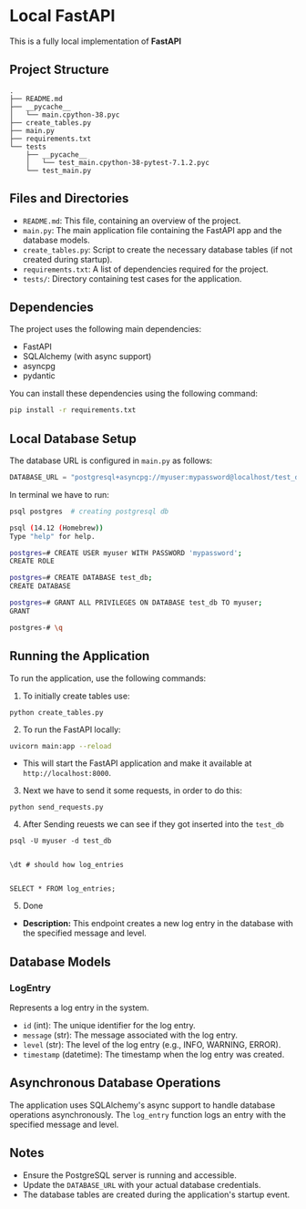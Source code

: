 #  Local FastAPI

This is a fully local implementation of **FastAPI**

## Project Structure

```
.
├── README.md
├── __pycache__
│   └── main.cpython-38.pyc
├── create_tables.py
├── main.py
├── requirements.txt
└── tests
    ├── __pycache__
    │   └── test_main.cpython-38-pytest-7.1.2.pyc
    └── test_main.py
```

## Files and Directories

- `README.md`: This file, containing an overview of the project.
- `main.py`: The main application file containing the FastAPI app and the database models.
- `create_tables.py`: Script to create the necessary database tables (if not created during startup).
- `requirements.txt`: A list of dependencies required for the project.
- `tests/`: Directory containing test cases for the application.

## Dependencies

The project uses the following main dependencies:

- FastAPI
- SQLAlchemy (with async support)
- asyncpg
- pydantic

You can install these dependencies using the following command:

```bash
pip install -r requirements.txt
```

## Local Database Setup

The database URL is configured in `main.py` as follows:

```python
DATABASE_URL = "postgresql+asyncpg://myuser:mypassword@localhost/test_db"
```
In terminal we have to run:

```bash
psql postgres  # creating postgresql db 

psql (14.12 (Homebrew))
Type "help" for help.

postgres=# CREATE USER myuser WITH PASSWORD 'mypassword';
CREATE ROLE

postgres=# CREATE DATABASE test_db;
CREATE DATABASE

postgres=# GRANT ALL PRIVILEGES ON DATABASE test_db TO myuser;
GRANT

postgres-# \q
```



## Running the Application

To run the application, use the following commands:

1. To initially create tables use: 

```
python create_tables.py
```

2. To run the FastAPI locally: 
```bash
uvicorn main:app --reload
```

- This will start the FastAPI application and make it available at `http://localhost:8000`.


 3. Next we have to send it some requests, in order to do this: 
```
python send_requests.py
```


4. After Sending reuests we can see if they got inserted into the `test_db`

```
psql -U myuser -d test_db


\dt # should how log_entries 


SELECT * FROM log_entries;
```


5. Done



- **Description:** This endpoint creates a new log entry in the database with the specified message and level.

## Database Models

### LogEntry

Represents a log entry in the system.

- `id` (int): The unique identifier for the log entry.
- `message` (str): The message associated with the log entry.
- `level` (str): The level of the log entry (e.g., INFO, WARNING, ERROR).
- `timestamp` (datetime): The timestamp when the log entry was created.

## Asynchronous Database Operations

The application uses SQLAlchemy's async support to handle database operations asynchronously. The `log_entry` function logs an entry with the specified message and level.


## Notes

- Ensure the PostgreSQL server is running and accessible.
- Update the `DATABASE_URL` with your actual database credentials.
- The database tables are created during the application's startup event.
